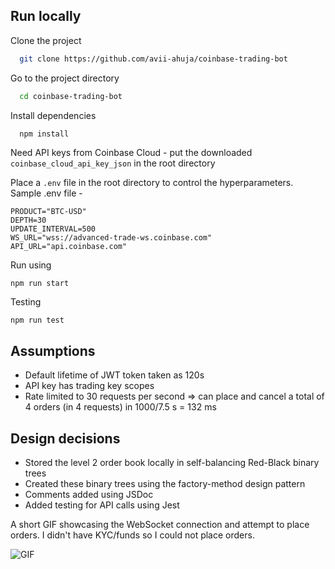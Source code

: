 ## Run locally

Clone the project

```bash
  git clone https://github.com/avii-ahuja/coinbase-trading-bot
```

Go to the project directory

```bash
  cd coinbase-trading-bot
```

Install dependencies
```bash
  npm install
```

Need API keys from Coinbase Cloud -
put the downloaded `coinbase_cloud_api_key_json` in the root directory

Place a `.env` file in the root directory to control the hyperparameters. Sample .env file -
```
PRODUCT="BTC-USD"
DEPTH=30
UPDATE_INTERVAL=500
WS_URL="wss://advanced-trade-ws.coinbase.com"
API_URL="api.coinbase.com"
```

Run using
```
npm run start
```

Testing
```
npm run test
```

## Assumptions
- Default lifetime of JWT token taken as 120s
- API key has trading key scopes
- Rate limited to 30 requests per second => can place and cancel a total of 4 orders (in 4 requests) in 1000/7.5 s = 132 ms

## Design decisions
- Stored the level 2 order book locally in self-balancing Red-Black binary trees
- Created these binary trees using the factory-method design pattern
- Comments added using JSDoc
- Added testing for API calls using Jest


A short GIF showcasing the WebSocket connection and attempt to place orders. I didn't have KYC/funds so I could not place orders.


![GIF](https://media.giphy.com/media/sAOLue9XBSNOhYrsy2/giphy.gif)


